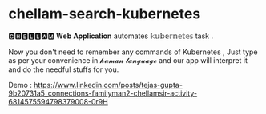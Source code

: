 # chellam-search-kubernetes
 🅲🅷🅴🅻🅻🅰🅼 𝐖𝐞𝐛 𝐀𝐩𝐩𝐥𝐢𝐜𝐚𝐭𝐢𝐨𝐧 automates  𝕜𝕦𝕓𝕖𝕣𝕟𝕖𝕥𝕖𝕤 task .

Now you don't need to remember any commands of Kubernetes , Just type as per your convenience in 𝓱𝓾𝓶𝓪𝓷 𝓵𝓪𝓷𝓰𝓾𝓪𝓰𝓮 and our app will interpret it and do the needful stuffs for you.

Demo : https://www.linkedin.com/posts/tejas-gupta-9b20731a5_connections-familyman2-chellamsir-activity-6814575594798379008-0r9H
